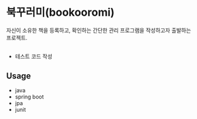 # 북꾸러미(bookooromi)

자신이 소유한 책을 등록하고, 확인하는 간단한 관리 프로그램을 작성하고자 출발하는 프로젝트.

##
- 테스트 코드 작성

## Usage

- java
- spring boot
- jpa
- junit